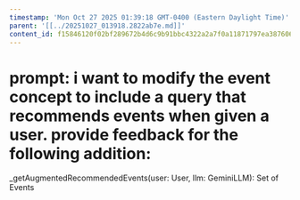 ```yaml
---
timestamp: 'Mon Oct 27 2025 01:39:18 GMT-0400 (Eastern Daylight Time)'
parent: '[[../20251027_013918.2822ab7e.md]]'
content_id: f15846120f02bf289672b4d6c9b91bbc4322a2a7f0a11871797ea38760630f45
---
```


# prompt: i want to modify the event concept to include a query that recommends events when given a user. provide feedback for the following addition:

\_getAugmentedRecommendedEvents(user: User, llm: GeminiLLM): Set of Events
